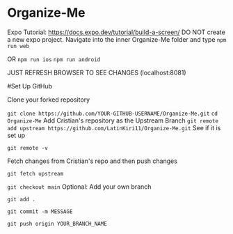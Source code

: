 # Organize-Me

Expo Tutorial: https://docs.expo.dev/tutorial/build-a-screen/
DO NOT create a new expo project.
Navigate into the inner Organize-Me folder and type `npm run web`

OR `npm run ios`   `npm run android`

JUST REFRESH BROWSER TO SEE CHANGES (localhost:8081)

#Set Up GitHub

Clone your forked repository

`git clone https://github.com/YOUR-GITHUB-USERNAME/Organize-Me.git`
`cd Organize-Me`
Add Cristian's repository as the Upstream Branch
`git remote add upstream https://github.com/LatinKiri11/Organize-Me.git`
See if it is set up

`git remote -v`

Fetch changes from Cristian's repo and then push changes

`git fetch upstream`

`git checkout main`
Optional: Add your own branch

`git add .`

`git commit -m MESSAGE`

`git push origin YOUR_BRANCH_NAME`

